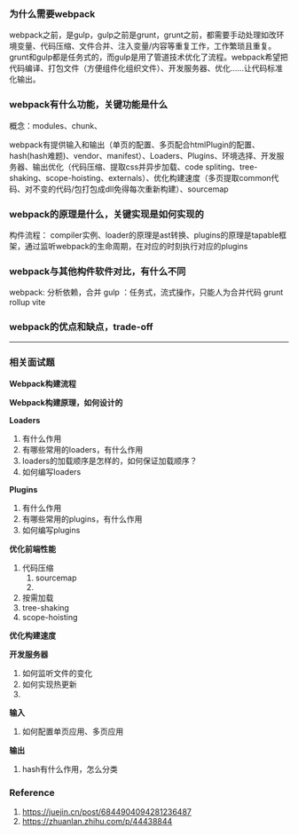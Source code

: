 ### 为什么需要webpack
webpack之前，是gulp，gulp之前是grunt，grunt之前，都需要手动处理如改环境变量、代码压缩、文件合并、注入变量/内容等重复工作，工作繁琐且重复。grunt和gulp都是任务式的，而gulp是用了管道技术优化了流程。webpack希望把代码编译、打包文件（方便组件化组织文件）、开发服务器、优化……让代码标准化输出。

### webpack有什么功能，关键功能是什么

概念：modules、chunk、

webpack有提供输入和输出（单页的配置、多页配合htmlPlugin的配置、hash(hash难题)、vendor、manifest）、Loaders、Plugins、环境选择、开发服务器、输出优化（代码压缩、提取css并异步加载、code spliting、tree-shaking、scope-hoisting、externals）、优化构建速度（多页提取common代码、对不变的代码/包打包成dll免得每次重新构建）、sourcemap

### webpack的原理是什么，关键实现是如何实现的

构件流程：
compiler实例、loader的原理是ast转换、plugins的原理是tapable框架，通过监听webpack的生命周期，在对应的时刻执行对应的plugins

### webpack与其他构件软件对比，有什么不同
webpack: 分析依赖，合并
gulp    ：任务式，流式操作，只能人为合并代码
grunt
rollup
vite

### webpack的优点和缺点，trade-off


---
### 相关面试题

**Webpack构建流程**

**Webpack构建原理，如何设计的**

**Loaders**
1. 有什么作用
2. 有哪些常用的loaders，有什么作用
3. loaders的加载顺序是怎样的，如何保证加载顺序？
4. 如何编写loaders

**Plugins**
1. 有什么作用
2. 有哪些常用的plugins，有什么作用
3. 如何编写plugins

**优化前端性能**
1. 代码压缩
   1. sourcemap
   2. 
2. 按需加载
3. tree-shaking
4. scope-hoisting

**优化构建速度**

**开发服务器**
1. 如何监听文件的变化
2. 如何实现热更新
3. 

**输入**
1. 如何配置单页应用、多页应用

**输出**
1. hash有什么作用，怎么分类


### Reference
1. https://juejin.cn/post/6844904094281236487
2. https://zhuanlan.zhihu.com/p/44438844